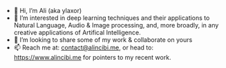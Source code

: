 - 👋 Hi, I’m Ali (aka ylaxor)
- 👀 I’m interested in deep learning techniques and their applications to Natural Language, Audio & Image processing, and, more broadly, in any creative applications of Artifical Intelligence.
- 💞️ I’m looking to share some of my work & collaborate on yours 
- 📫 Reach me at: contact@alincibi.me, or head to: https://www.alincibi.me for pointers to my recent work.

<!---
ylaxor/ylaxor is a ✨ special ✨ repository because its `README.md` (this file) appears on your GitHub profile.
You can click the Preview link to take a look at your changes.
--->
